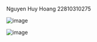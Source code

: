 Nguyen Huy Hoang
22810310275





![image](https://github.com/user-attachments/assets/cbcfb732-9a02-4d78-8728-c7a692311a22)






![image](https://github.com/user-attachments/assets/b8753e48-3392-431b-aff9-f191e3193136)
